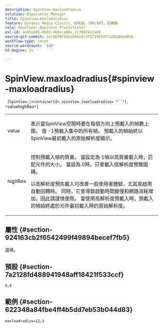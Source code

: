```yaml
---
description: SpinView.maxloadradius
solution: Experience Manager
title: SpinView.maxloadradius
feature: Dynamic Media Classic，檢視器，SDK/API，回轉集
role: Developer,Business Practitioner
exl-id: 4adba865-0b03-469e-a88c-2c3982422a68
source-git-commit: 1ec8b59f442eb96c6c3f5f1405d57a38a86bd056
workflow-type: tm+mt
source-wordcount: '142'
ht-degree: 2%

---
```


# SpinView.maxloadradius{#spinview-maxloadradius}

` [SpinView.|<containerId>_spinView.]maxloadradius= *``*[, *`valuehighRes`*]`

<table id="table_49FFD1BC53B846F09A6D214BC8C5C3FE"> 
 <tbody> 
  <tr> 
   <td colname="col1"> <p> <span class="codeph"><span class="varname"> value</span></span> </p> </td> 
   <td colname="col2"> <p> 表示當SpinView空閒時要在每個方向上預載入的幀數上限。 值<span class="codeph"> -1</span>預載入集中的所有幀。 預載入的幀始終以SpinView最初載入的原始解析度顯示。 </p> </td> 
  </tr> 
  <tr> 
   <td colname="col1"> <p><span class="codeph"><span class="varname"> highRes</span></span> </p> </td> 
   <td colname="col2"> <p> 控制預載入幀的質量。 當設定為<span class="codeph"> 1</span>幀以高質量載入時，匹配元件的大小。 當設為<span class="codeph"> 0</span>時，只會載入低解析度預覽圖磚。 </p> <p>以高解析度預先載入可改善一般使用者體驗，尤其是啟用自動回轉時。 同時，它會導致啟動時間變慢和網路消耗增加，因此請謹慎使用。 當使用高解析度預載入時，預載入的幀始終處於元件最初載入時的原始解析度。 </p> </td> 
  </tr> 
 </tbody> 
</table>

## 屬性 {#section-924163cb2f6542499f49894becef7fb5}

選填。

## 預設 {#section-7a2128fd488941948aff18421f533ccf}

`6,0`

## 範例 {#section-622348a84fbe4ff4b5dd7eb53b044d83}

`maxloadradius=12,1`
